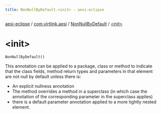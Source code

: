```yaml
---
title: NonNullByDefault.<init> - aesi-eclipse
---
```


[aesi-eclipse](../../index.html) / [com.virtlink.aesi](../index.html) / [NonNullByDefault](index.html) / [&lt;init&gt;](.)

# &lt;init&gt;

`NonNullByDefault()`

This annotation can be applied to a package, class or method to indicate that the class fields, method return types and parameters in that element are not null by default unless there is:
* An explicit nullness annotation
* The method overrides a method in a superclass (in which case the annotation of the corresponding parameter in the superclass applies)
*  there is a default parameter annotation applied to a more tightly nested element.

